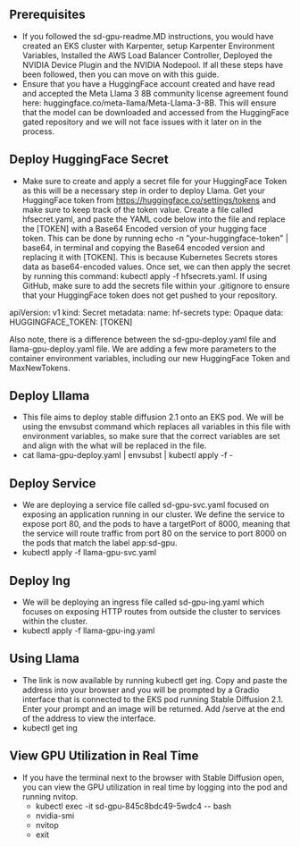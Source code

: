 <!-- # Stable Diffusion 2.1 on EKS with Nvidia GPU's -->

<!-- ## Create an EKS Cluster with Karpenter

* The first step is to create an EKS cluster with Karpenter installed. Follow the Karpenter docs to do so. 


## Set Karpenter Environment Variables

* These variables are created after following the EKS Cluster creation with Karpenter step. We will be exporting these variables to our terminal using the export command, export KarpenterNodeRole=[Fill in Here] and export KarpenterDiscoveryTag=[Fill in Here]. 
* Find the KarpenterNodeRole in the IAM roles console, it will follow a format similar to: KarpenterNodeRole-jon-karpenter-demo. The correct role will be KarpenterNodeRole-[EKS Cluster Name].
* To find the KarpenterDiscoveryTag, either go to EC2 console, security groups, and filter through the tag with the key: karpenter.sh/discovery. Click on the right security group, then go to tags. OR go to VPC, subets, filter through the tag with the key: karpenter.sh/discovery. It will look something like jon-karpenter-demo as the value. 


## Install AWS Load Balancer Controller

* You can use the load balancer controller to expose your EKS apps to the internet. We will be creating a target group for the stable diffusion pod which we will cover in a later section within sd-gpu-svc.yaml. Follow this guide to install the Load Balancer Controller.


## Deploy NVIDIA Device Plugin

* We deploy the NVIDIA device plugin to enable you to schedule container workloads and it also manages GPUs as a resources. 
* kubectl apply -f nvidia-device-plugin-daemonset.yaml


## Deploy Nvidia Nodepool

* Deploying a nodepool in Kubernetes is a group of nodes within a cluster that have the same configuration. 
* kubectl apply -f amd-nvidia-nodepool.yaml -->

## Prerequisites

* If you followed the sd-gpu-readme.MD instructions, you would have created an EKS cluster with Karpenter, setup Karpenter Environment Variables, Installed the AWS Load Balancer Controller, Deployed the NVIDIA Device Plugin and the NVIDIA Nodepool. If all these steps have been followed, then you can move on with this guide. 
* Ensure that you have a HuggingFace account created and have read and accepted the Meta Llama 3 8B community license agreement found here: huggingface.co/meta-llama/Meta-Llama-3-8B. This will ensure that the model can be downloaded and accessed from the HuggingFace gated repository and we will not face issues with it later on in the process.


## Deploy HuggingFace Secret

* Make sure to create and apply a secret file for your HuggingFace Token as this will be a necessary step in order to deploy Llama. Get your HuggingFace token from https://huggingface.co/settings/tokens and make sure to keep track of the token value. Create a file called hfsecret.yaml, and paste the YAML code below into the file and replace the [TOKEN] with a Base64 Encoded version of your hugging face token. This can be done by running echo -n "your-huggingface-token" | base64, in terminal and copying the Base64 encoded version and replacing it with [TOKEN]. This is because Kubernetes Secrets stores data as base64-encoded values. Once set, we can then apply the secret by running this command: kubectl apply -f hfsecrets.yaml. If using GitHub, make sure to add the secrets file within your .gitignore to ensure that your HuggingFace token does not get pushed to your repository. 

apiVersion: v1
kind: Secret
metadata:
  name: hf-secrets
type: Opaque
data:
  HUGGINGFACE_TOKEN: [TOKEN]

Also note, there is a difference between the sd-gpu-deploy.yaml file and llama-gpu-deploy.yaml file. We are adding a few more parameters to the container environment variables, including our new HuggingFace Token and MaxNewTokens. 


## Deploy Lllama

* This file aims to deploy stable diffusion 2.1 onto an EKS pod. We will be using the envsubst command which replaces all variables in this file with environment variables, so make sure that the correct variables are set and align with the what will be replaced in the file.
* cat llama-gpu-deploy.yaml | envsubst | kubectl apply -f -


## Deploy Service

* We are deploying a service file called sd-gpu-svc.yaml focused on exposing an application running in our cluster. We define the service to expose port 80, and the pods to have a targetPort of 8000, meaning that the service will route traffic from port 80 on the service to port 8000 on the pods that match the label app:sd-gpu. 
* kubectl apply -f llama-gpu-svc.yaml


## Deploy Ing

* We will be deploying an ingress file called sd-gpu-ing.yaml which focuses on exposing HTTP routes from outside the cluster to services within the cluster. 
* kubectl apply -f llama-gpu-ing.yaml


## Using Llama 

* The link is now available by running kubectl get ing. Copy and paste the address into your browser and you will be prompted by a Gradio interface that is connected to the EKS pod running Stable Diffusion 2.1. Enter your prompt and an image will be returned. Add /serve at the end of the address to view the interface.
* kubectl get ing


## View GPU Utilization in Real Time 

* If you have the terminal next to the browser with Stable Diffusion open, you can view the GPU utilization in real time by logging into the pod and running nvitop.
    * kubectl exec -it sd-gpu-845c8bdc49-5wdc4 -- bash
    * nvidia-smi 
    * nvitop
    * exit